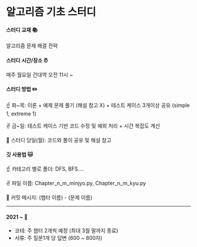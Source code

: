 # 알고리즘 기초 스터디

#### 스터디 교재 📚

알고리즘 문제 해결 전략

#### 스터디 시간/장소 ⏰ 

매주 월요일 건대역 오전 11시 ~

#### 스터디 방법 ✏️

☝️ 화~목: 이론 + 예제 문제 풀기 (해설 참고 X) + 테스트 케이스 3개이상 공유 (simple 1, extreme 1)

✌️ 금~일: 테스트 케이스 기반 코드 수정 및 예외 처리 + 시간 복잡도 계산

🤟 스터디 당일(월): 코드와 풀이 공유 및 해설 참고

#### 깃 사용법 🐱

☝️ 카테고리 별로 폴더: DFS, BFS....

✌️ 파일 이름: Chapter_n_m_minjyo.py, Chapter_n_m_kyu.py

🤟 커밋 메시지: (챕터 이름) - (문제 이름) 

------

#### 2021 ~ 💖

- 코테: 주 챕터 2개씩 예정 (최대 3월 말까지 종료)
- 서류: 주 질문1개 당 답변 (600 ~ 800자)

